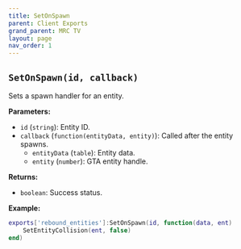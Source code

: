 ```yaml
--- 
title: SetOnSpawn 
parent: Client Exports 
grand_parent: MRC TV 
layout: page
nav_order: 1 
--- 
```

## `SetOnSpawn(id, callback)`
Sets a spawn handler for an entity.

**Parameters:**
- `id` (`string`): Entity ID.
- `callback` (`function(entityData, entity)`): Called after the entity spawns.
  - `entityData` (`table`): Entity data.
  - `entity` (`number`): GTA entity handle.

**Returns:**
- `boolean`: Success status.

**Example:**
```lua
exports['rebound_entities']:SetOnSpawn(id, function(data, ent) 
    SetEntityCollision(ent, false)
end)
```
